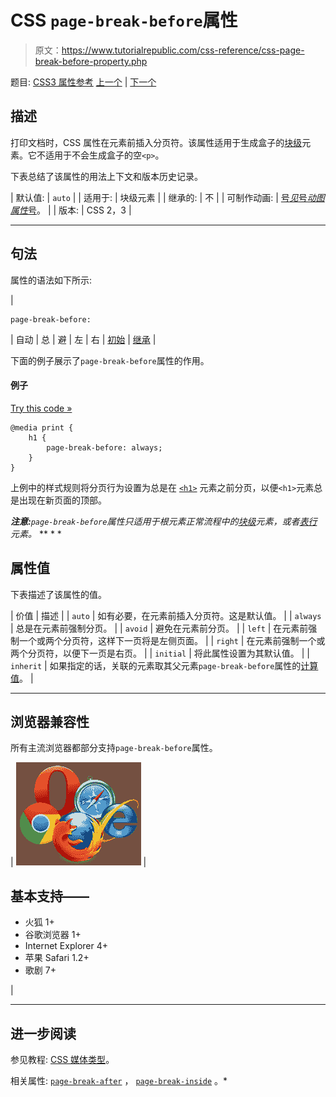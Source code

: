 # CSS `page-break-before`属性

> 原文：<https://www.tutorialrepublic.com/css-reference/css-page-break-before-property.php>

题目: [CSS3 属性参考](css3-properties.php) [上一个](css-page-break-after-property.php) | [下一个](css-page-break-inside-property.php)

## 描述

打印文档时，CSS 属性在元素前插入分页符。该属性适用于生成盒子的[块级](../css-tutorial/css-visual-formatting.php#block-level)元素。它不适用于不会生成盒子的空`<p>`。

下表总结了该属性的用法上下文和版本历史记录。

| 默认值: | `auto` |
| 适用于: | 块级元素 |
| 继承的: | 不 |
| 可制作动画: | [号*见*号*动图属性*号](css-animatable-properties.php)。 |
| 版本: | CSS 2，3 |

* * *

## 句法

属性的语法如下所示:

| 

```
page-break-before: 
```

 | 自动 &#124; 总 &#124; 避 &#124; 左 &#124; 右 &#124; [初始](../definitions.php#initial) &#124; [继承](../definitions.php#inherit) |

下面的例子展示了`page-break-before`属性的作用。

#### 例子

[Try this code »](../codelab.php?topic=css&file=page-break-before-property "Try this code using online Editor")

```
@media print {
    h1 {
        page-break-before: always;
    }
}
```

上例中的样式规则将分页行为设置为总是在 [`<h1>`](../html-reference/html-headings-tag.php) 元素之前分页，以便`<h1>`元素总是出现在新页面的顶部。

 ***注意:**`page-break-before`属性只适用于根元素正常流程中的[块级](../css-tutorial/css-visual-formatting.php#block-level)元素，或者[表行](../html-reference/html-tr-tag.php)元素。*  ** * *

## 属性值

下表描述了该属性的值。

| 价值 | 描述 |
| `auto` | 如有必要，在元素前插入分页符。这是默认值。 |
| `always` | 总是在元素前强制分页。 |
| `avoid` | 避免在元素前分页。 |
| `left` | 在元素前强制一个或两个分页符，这样下一页将是左侧页面。 |
| `right` | 在元素前强制一个或两个分页符，以便下一页是右页。 |
| `initial` | 将此属性设置为其默认值。 |
| `inherit` | 如果指定的话，关联的元素取其父元素`page-break-before`属性的[计算值](../definitions.php#computed-value)。 |

* * *

## 浏览器兼容性

所有主流浏览器都部分支持`page-break-before`属性。

| ![Browsers Icon](img/e9331123c77668c1832e541c2fca1002.png) | 

## 基本支持——

*   火狐 1+
*   谷歌浏览器 1+
*   Internet Explorer 4+
*   苹果 Safari 1.2+
*   歌剧 7+

 |

* * *

## 进一步阅读

参见教程: [CSS 媒体类型](../css-tutorial/css-media-types.php)。

相关属性: [`page-break-after`](css-page-break-after-property.php) ， [`page-break-inside`](css-page-break-inside-property.php) 。*